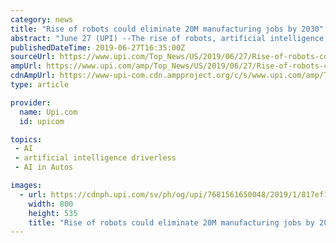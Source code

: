 ```yaml
---
category: news
title: "Rise of robots could eliminate 20M manufacturing jobs by 2030"
abstract: "June 27 (UPI) --The rise of robots, artificial intelligence, energy storage ... RELATED Robots suggest synchronized driverless cars may improve traffic flow \"As a result of robotization, tens of millions of jobs will be lost, especially in poorer local ..."
publishedDateTime: 2019-06-27T16:35:00Z
sourceUrl: https://www.upi.com/Top_News/US/2019/06/27/Rise-of-robots-could-eliminate-20M-manufacturing-jobs-by-2030/7681561650048/
ampUrl: https://www.upi.com/amp/Top_News/US/2019/06/27/Rise-of-robots-could-eliminate-20M-manufacturing-jobs-by-2030/7681561650048/
cdnAmpUrl: https://www-upi-com.cdn.ampproject.org/c/s/www.upi.com/amp/Top_News/US/2019/06/27/Rise-of-robots-could-eliminate-20M-manufacturing-jobs-by-2030/7681561650048/
type: article

provider:
  name: Upi.com
  id: upicom

topics:
 - AI
 - artificial intelligence driverless
 - AI in Autos

images:
  - url: https://cdnph.upi.com/sv/ph/og/upi/7681561650048/2019/1/817ef177b0ee40b8a8595f0cbde862bb/v1.5/Rise-of-robots-could-eliminate-20M-manufacturing-jobs-by-2030.jpg
    width: 800
    height: 535
    title: "Rise of robots could eliminate 20M manufacturing jobs by 2030"
---
```


